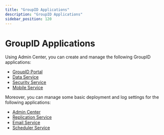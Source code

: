 ```yaml
---
title: "GroupID Applications"
description: "GroupID Applications"
sidebar_position: 120
---
```


# GroupID Applications

Using Admin Center, you can create and manage the following GroupID applications:

- [GroupID Portal](/docs/directorymanager/11.0/admincenter/applications/portal/overview.md)
- [Data Service](/docs/directorymanager/11.0/admincenter/service/dataservice/overview.md)
- [Security Service](/docs/directorymanager/11.0/admincenter/service/securityservice/overview.md)
- [Mobile Service](/docs/directorymanager/11.0/admincenter/service/mobileservice/overview.md)

Moreover, you can manage some basic deployment and log settings for the following applications:

- [Admin Center](/docs/directorymanager/11.0/admincenter/applications/admincenter.md)
- [Replication Service](/docs/directorymanager/11.0/admincenter/service/replicationservice.md)
- [Email Service](/docs/directorymanager/11.0/admincenter/service/emailservice.md)
- [Scheduler Service](/docs/directorymanager/11.0/admincenter/service/schedulerservice.md)

